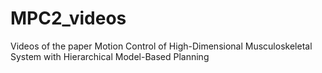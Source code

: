 # MPC2_videos
Videos of the paper Motion Control of  High-Dimensional Musculoskeletal System with  Hierarchical Model-Based Planning
